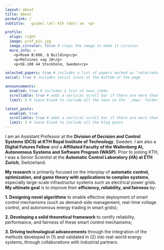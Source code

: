 ```yaml
---
layout: about
title: About
permalink: /
subtitle:   giubel (at) kth (dot) se  <p>

profile:
  align: right
  image: prof_pic.jpg
  image_circular: false # crops the image to make it circular
  more_info: >
    <p>Room B:608, Q Building</p>
    <p>Malvinas vag 10</p>
    <p>SE-100 44 Stockholm, Sweden</p>

selected_papers: true # includes a list of papers marked as "selected={true}"
social: true # includes social icons at the bottom of the page

announcements:
  enabled: true # includes a list of news items
  scrollable: true # adds a vertical scroll bar if there are more than 3 news items
  limit: 5 # leave blank to include all the news in the `_news` folder

latest_posts:
  enabled: true
  scrollable: true # adds a vertical scroll bar if there are more than 3 new posts items
  limit: 3 # leave blank to include all the blog posts
---
```


I am an Assistant Professor at the **Division of Decision and Control Systems (DCS) at KTH Royal Institute of Technology**, Sweden. I am also a **Digital Futures Fellow** and a **Affiliated Faculty of the Wallenberg AI, Autonomous Systems and Software Program (WASP)**. Prior to joining KTH, I was a Senior Scientist at the **Automatic Control Laboratory (ifA) at ETH Zurich**, Switzerland. 

**My research** is primarily focused on the interplay of **automatic control, optimization, and game theory with applications to complex systems**, especially large-scale infrastructur systems such as electrical power grids. **My ultimate goal** is to improve their **efficiency, reliability, and fairness** by:

**1. Designing novel algorithms** to enable effective deployment of smart control mechanisms (such as demand-side management, real-time voltage control, and autonomous energy trading in smart grids);

**2. Developing a solid theoretical framework** to certify reliability, performance, and fairness of these smart control mechanisms;

**3. Driving technological advancements** through the integration of the methods developed in (1) and validated in (2) into real-world energy systems, through collaborations with industrial partners.
